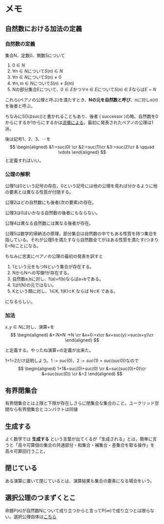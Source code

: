 # メモ

## 自然数における加法の定義

### 自然数の定義

集合N、定数0、関数Sについて
1. $0\in N$
2. $\forall n\in N$について$S(n)\in N$
3. $\forall n\in N$について$S(n)\neq 0$
4. $\forall n,m\in N$について$S(n)\neq S(m)$
5. Nの部分集合Eについて、$0\in E$かつ$\forall n\in E$について$S(n)\in E$ならば$E=N$

これら(ペアノの公理と呼ぶ)を満たすとき、__Nの元を自然数と呼び__、$n$に対し$s(n)$を後者と呼ぶ。

ちなみにS()はsuc()と書かれることもあり、後者 ( successor )の略。自然数を0からにするか1からにするかは[流儀による](https://ja.wikipedia.org/wiki/%E8%87%AA%E7%84%B6%E6%95%B0)。最初に発表されたペアノの公理は1派。

後は記号$1、2、3、\cdots$を
$$
\begin{aligned} 
&1:=suc(0)  \cr
&2:=suc(1)\cr
&3:=suc(2)\cr
& \qquad \vdots 
\end{aligned} 
$$
と定義すればいい。

### 公理の解釈

公理1は0という記号の存在。0という記号には他の公理を見れば分かるように他の要素とは異なる性質が付随する。

公理2はどの自然数にも後者(次の要素)の存在。

公理3は0はいかなる自然数の後者にもならない。

公理4は異なる自然数には異なる後者が存在。

公理5は数学的帰納法の原理。部分集合は自然数の中でもある性質を持つ集合を指している。それが公理5を満たすなら自然数全てがはある性質を満たす(つまりE=N)ことになる。

ちなみに忠実にペアノの公理の最初の発表を訳すと
1. 1という元をもつNという集合が存在する。
2. NからNへの写像fが存在する。
3. 自然数a,bに対し、f(a)=f(b)ならばa=bである。
4. 1はf(N)の元ではない。
5. Kという類に対し、1∈K, f(K)⊂K ならば N⊂K である。

になるらしい。


### 加法

$x,y\in N$に対し、演算+を
$$
\begin{aligned} 
&+:N×N →N  \cr
&x+0:=x\cr
&x+suc(y):=suc(x+y)\cr
\end{aligned} 
$$

と定義する。やったね演算+の定義が出来た。

1+1=2だけ証明しよう。$1:=suc(0)、2:=suc(1)=suc(suc0))$なので
$$
\begin{aligned} 
1+1&=suc(0)+suc(0)  \cr
&=suc(suc(0)+0)\cr
&=suc(suc(0)) \cr
&=2
\end{aligned} 
$$

## 有界閉集合

有界閉集合とは上限と下限が存在しさらに閉集合な集合のこと。ユークリッド空間なら有界閉集合とコンパクトは同値

## 生成する

よく数学では __生成する__ という言葉が出てくるが「生成される」とは，簡単に言うと「高々可算個の集合の共通部分・和集合・補集合・差集合を取る操作」を高々可算回行うこと。

## 閉じている

ある演算に置いて閉じているとは、演算結果も集合の要素になる場合をいう。

## 選択公理のつまずくとこ

命題P(n)が自然数Nについて成り立つからと言ってP(∞)で成り立つとは限らない。選択公理自体は[こちら](https://mathlandscape.com/axiom-of-choice/)

